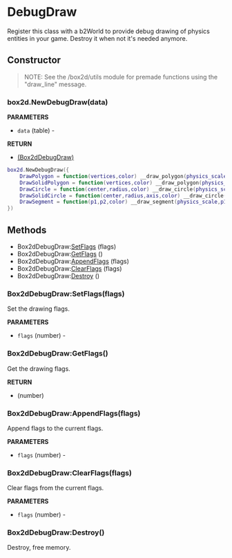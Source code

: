# DebugDraw
Register this class with a b2World to provide debug drawing of physics
entities in your game.
Destroy it when not it's needed anymore.

## Constructor
> NOTE: See the /box2d/utils module for premade functions using the "draw_line" message.
### box2d.NewDebugDraw(data)

**PARAMETERS**
* `data` (table) -

**RETURN**
* [(Box2dDebugDraw)](DebugDraw.md)

```lua
box2d.NewDebugDraw({
	DrawPolygon = function(vertices,color) __draw_polygon(physics_scale,vertices,color) end,
	DrawSolidPolygon = function(vertices,color) __draw_polygon(physics_scale,vertices,color) end,
	DrawCircle = function(center,radius,color) __draw_circle(physics_scale,center,radius,nil,color) end,
	DrawSolidCircle = function(center,radius,axis,color) __draw_circle(physics_scale,center,radius,axis,color) end,
	DrawSegment = function(p1,p2,color) __draw_segment(physics_scale,p1,p2,color) end,
})
```

## Methods

* Box2dDebugDraw:[SetFlags](#box2ddebugdrawsetflagsflags) (flags)
* Box2dDebugDraw:[GetFlags](#box2ddebugdrawgetflags) ()
* Box2dDebugDraw:[AppendFlags](#box2ddebugdrawappendflagsflags) (flags)
* Box2dDebugDraw:[ClearFlags](#box2ddebugdrawclearflagsflags) (flags)
* Box2dDebugDraw:[Destroy](#box2ddebugdrawdestroy) ()

### Box2dDebugDraw:SetFlags(flags)
Set the drawing flags.

**PARAMETERS**
* `flags` (number) -

### Box2dDebugDraw:GetFlags()
Get the drawing flags.

**RETURN**
* (number)

### Box2dDebugDraw:AppendFlags(flags)
Append flags to the current flags.

**PARAMETERS**
* `flags` (number) -

### Box2dDebugDraw:ClearFlags(flags)
Clear flags from the current flags.

**PARAMETERS**
* `flags` (number) -

### Box2dDebugDraw:Destroy()
Destroy, free memory.
